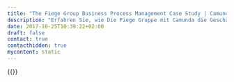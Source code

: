 ```yaml
---
title: "The Fiege Group Business Process Management Case Study | Camunda BPM"
description: "Erfahren Sie, wie Die Fiege Gruppe mit Camunda die Geschäftsprozessautomatisierung organisiert und die Effizienz im Unternehmen gesteigert hat. Camunda ist der Marktführer für Workflow-Automatisierung basierend auf Java und BPMN 2.0."
date: 2017-10-25T10:39:22+02:00
draft: false
contact: true
contacthidden: true
mycontent: static
---
```

{{<case-study-single
company="Die Fiege Gruppe"
companydescription="Die Fiege Gruppe mit Stammsitz in Greven, Westfalen, zählt zu den führenden Logistikanbietern in Europa. Ihre Kompetenz besteht insbesondere in der Entwicklung und Realisierung integrierter, ganzheitlicher Logistiksysteme. Sie gilt als Pionier der Kontraktlogistik. Die Gruppe erwirtschaftete 2017 mit über 12.900 Mitarbeitern weltweit einen Umsatz von 1,55 Milliarden Euro. 185 Standorte und Kooperationen in 15 Ländern bilden ein engmaschiges logistisches Netzwerk. 2,9 Millionen Quadratmeter Lager- und Logistikflächen sprechen für die Leistungsfähigkeit des Unternehmens."
customerquote=""
teaser=""
usecase=""
videolink=""
logo="//images.ctfassets.net/vpidbgnakfvf/2q5HRy47u8GGSh6TRl4875/37578b796829a9362a4dabfc7f7b93f8/Feige.png"
pdf=""
thumbnail="">}}